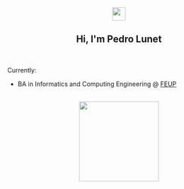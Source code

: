 <div align = "center">
<img href="center" src="https://raw.githubusercontent.com/MartinHeinz/MartinHeinz/master/wave.gif" width="30px">
<h2 align = "center" >Hi, I'm Pedro Lunet </h2>
</div>
<br>

Currently:
- BA in Informatics and Computing Engineering @ [FEUP](https://sigarra.up.pt/feup/pt/web_page.inicial) <br>

<br>

<div align="center">
  <img height="180em" src="https://github-readme-stats-one-ruddy-41.vercel.app/api/top-langs/?username=PedroLunet&layout=compact&langs_count=10&theme=onedark"/>   
</div>


<!--
**PedroLunet/PedroLunet** is a ✨ _special_ ✨ repository because its `README.md` (this file) appears on your GitHub profile.

Here are some ideas to get you started:

- 🔭 I’m currently working on ...
- 🌱 I’m currently learning ...
- 👯 I’m looking to collaborate on ...
- 🤔 I’m looking for help with ...
- 💬 Ask me about ...
- 📫 How to reach me: ...
- 😄 Pronouns: ...
- ⚡ Fun fact: ...
-->
